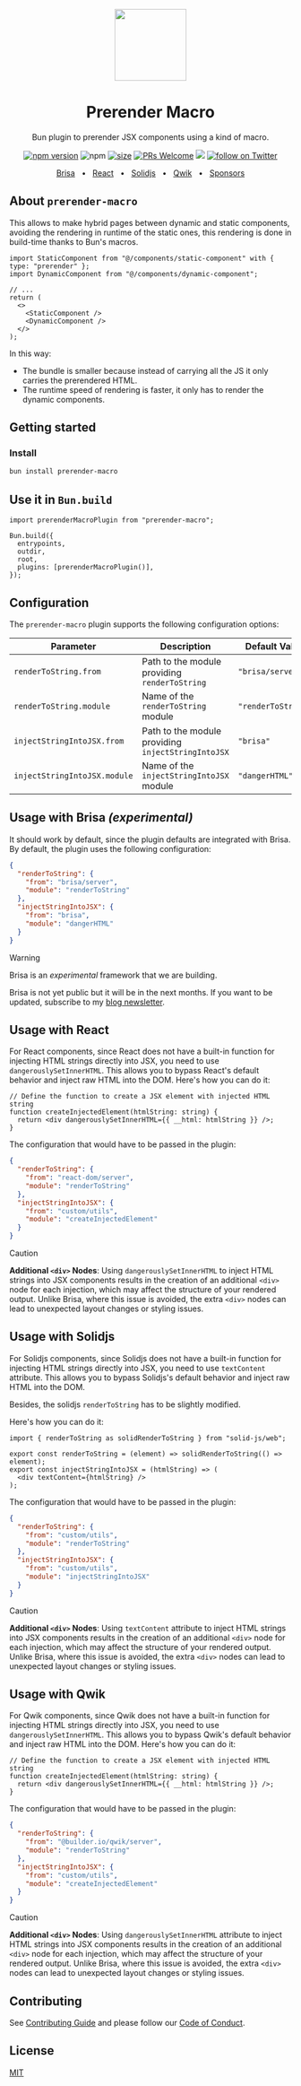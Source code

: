 <p align="center">
    <picture>
      <source media="(prefers-color-scheme: dark)" srcset="https://github.com/aralroca/prerender-macro/assets/13313058/b73f8012-0dc2-4d96-aeda-b4a1b235cc9e" height="128">
      <img src="https://github.com/aralroca/prerender-macro/assets/13313058/b73f8012-0dc2-4d96-aeda-b4a1b235cc9e" height="128">
    </picture>
    <h1 align="center">Prerender Macro</h1>
</p>

<p align="center">Bun plugin to prerender JSX components using a kind of macro.</p>

<div align="center">

[![npm version](https://badge.fury.io/js/prerender-macro.svg)](https://badge.fury.io/js/prerender-macro)
![npm](https://img.shields.io/npm/dw/prerender-macro)
[![size](https://img.shields.io/bundlephobia/minzip/prerender-macro)](https://bundlephobia.com/package/prerender-macro)
[![PRs Welcome][badge-prwelcome]][prwelcome]
<a href="https://github.com/aralroca/prerender-macro/actions?query=workflow%3ATest" alt="Tests status">
<img src="https://github.com/aralroca/prerender-macro/workflows/Test/badge.svg" /></a>
<a href="https://twitter.com/intent/follow?screen_name=aralroca">
<img src="https://img.shields.io/twitter/follow/aralroca?style=social&logo=x"
            alt="follow on Twitter"></a>

</div>

[badge-prwelcome]: https://img.shields.io/badge/PRs-welcome-brightgreen.svg?style=flat-square
[prwelcome]: http://makeapullrequest.com

<div align="center">
  <a href="#usage-with-brisa-experimental">Brisa</a>
  <span>&nbsp;&nbsp;•&nbsp;&nbsp;</span>
  <a href="#usage-with-react">React</a>
  <span>&nbsp;&nbsp;•&nbsp;&nbsp;</span>
  <a href="#usage-with-solidjs">Solidjs</a>
  <span>&nbsp;&nbsp;•&nbsp;&nbsp;</span>
  <a href="#usage-with-qwik">Qwik</a>
  <span>&nbsp;&nbsp;•&nbsp;&nbsp;</span>
  <a href="https://github.com/sponsors/aralroca">Sponsors</a>
  <br />
</div>

## About `prerender-macro`

This allows to make hybrid pages between dynamic and static components, avoiding the rendering in runtime of the static ones, this rendering is done in build-time thanks to Bun's macros.

```tsx
import StaticComponent from "@/components/static-component" with { type: "prerender" };
import DynamicComponent from "@/components/dynamic-component";

// ...
return (
  <>
    <StaticComponent />
    <DynamicComponent />
  </>
);
```

In this way:

- The bundle is smaller because instead of carrying all the JS it only carries the prerendered HTML.
- The runtime speed of rendering is faster, it only has to render the dynamic components.

## Getting started

### Install

```sh
bun install prerender-macro
```

## Use it in `Bun.build`

```tsx
import prerenderMacroPlugin from "prerender-macro";

Bun.build({
  entrypoints,
  outdir,
  root,
  plugins: [prerenderMacroPlugin()],
});
```

## Configuration

The `prerender-macro` plugin supports the following configuration options:

| Parameter                    | Description                                        | Default Value      |
| ---------------------------- | -------------------------------------------------- | ------------------ |
| `renderToString.from`        | Path to the module providing `renderToString`      | `"brisa/server"`   |
| `renderToString.module`      | Name of the `renderToString` module                | `"renderToString"` |
| `injectStringIntoJSX.from`   | Path to the module providing `injectStringIntoJSX` | `"brisa"`          |
| `injectStringIntoJSX.module` | Name of the `injectStringIntoJSX` module           | `"dangerHTML"`     |

## Usage with Brisa _(experimental)_

It should work by default, since the plugin defaults are integrated with Brisa. By default, the plugin uses the following configuration:

```json
{
  "renderToString": {
    "from": "brisa/server",
    "module": "renderToString"
  },
  "injectStringIntoJSX": {
    "from": "brisa",
    "module": "dangerHTML"
  }
}
```

> [!WARNING]
>
> Brisa is an _experimental_ framework that we are building.

Brisa is not yet public but it will be in the next months. If you want to be updated, subscribe to my [blog newsletter](https://aralroca.com/blog).

## Usage with React

For React components, since React does not have a built-in function for injecting HTML strings directly into JSX, you need to use `dangerouslySetInnerHTML`. This allows you to bypass React's default behavior and inject raw HTML into the DOM. Here's how you can do it:

```tsx
// Define the function to create a JSX element with injected HTML string
function createInjectedElement(htmlString: string) {
  return <div dangerouslySetInnerHTML={{ __html: htmlString }} />;
}
```

The configuration that would have to be passed in the plugin:

```json
{
  "renderToString": {
    "from": "react-dom/server",
    "module": "renderToString"
  },
  "injectStringIntoJSX": {
    "from": "custom/utils",
    "module": "createInjectedElement"
  }
}
```

> [!CAUTION]
>
> **Additional `<div>` Nodes**: Using `dangerouslySetInnerHTML` to inject HTML strings into JSX components results in the creation of an additional `<div>` node for each injection, which may affect the structure of your rendered output. Unlike Brisa, where this issue is avoided, the extra `<div>` nodes can lead to unexpected layout changes or styling issues.

## Usage with Solidjs

For Solidjs components, since Solidjs does not have a built-in function for injecting HTML strings directly into JSX, you need to use `textContent` attribute. This allows you to bypass Solidjs's default behavior and inject raw HTML into the DOM.

Besides, the solidjs `renderToString` has to be slightly modified.

Here's how you can do it:

```tsx
import { renderToString as solidRenderToString } from "solid-js/web";

export const renderToString = (element) => solidRenderToString(() => element);
export const injectStringIntoJSX = (htmlString) => (
  <div textContent={htmlString} />
);
```

The configuration that would have to be passed in the plugin:

```json
{
  "renderToString": {
    "from": "custom/utils",
    "module": "renderToString"
  },
  "injectStringIntoJSX": {
    "from": "custom/utils",
    "module": "injectStringIntoJSX"
  }
}
```

> [!CAUTION]
>
> **Additional `<div>` Nodes**: Using `textContent` attribute to inject HTML strings into JSX components results in the creation of an additional `<div>` node for each injection, which may affect the structure of your rendered output. Unlike Brisa, where this issue is avoided, the extra `<div>` nodes can lead to unexpected layout changes or styling issues.

## Usage with Qwik

For Qwik components, since Qwik does not have a built-in function for injecting HTML strings directly into JSX, you need to use `dangerouslySetInnerHTML`. This allows you to bypass Qwik's default behavior and inject raw HTML into the DOM. Here's how you can do it:

```tsx
// Define the function to create a JSX element with injected HTML string
function createInjectedElement(htmlString: string) {
  return <div dangerouslySetInnerHTML={{ __html: htmlString }} />;
}
```

The configuration that would have to be passed in the plugin:

```json
{
  "renderToString": {
    "from": "@builder.io/qwik/server",
    "module": "renderToString"
  },
  "injectStringIntoJSX": {
    "from": "custom/utils",
    "module": "createInjectedElement"
  }
}
```

> [!CAUTION]
>
> **Additional `<div>` Nodes**: Using `dangerouslySetInnerHTML` attribute to inject HTML strings into JSX components results in the creation of an additional `<div>` node for each injection, which may affect the structure of your rendered output. Unlike Brisa, where this issue is avoided, the extra `<div>` nodes can lead to unexpected layout changes or styling issues.

## Contributing

See [Contributing Guide](CONTRIBUTING.md) and please follow our [Code of Conduct](CODE_OF_CONDUCT.md).

## License

[MIT](LICENSE)
